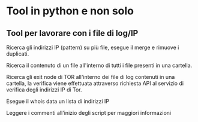 # Tool in python e non solo
## Tool per lavorare con i file di log/IP

Ricerca gli indirizzi IP (pattern) su più file, esegue il merge e rimuove i duplicati.

Ricerca il contenuto di un file all'interno di tutti i file presenti in una cartella. 

Ricerca gli exit node di TOR all'interno dei file di log contenuti in una cartella, la verifica viene effettuata attraverso 
richiesta API al servizio di verifica degli indirizzi IP di Tor.

Esegue il whois data un lista di indirizzi IP

Leggere i commenti all'inizio degli script per maggiori informazioni
